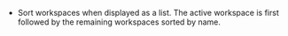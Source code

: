 - Sort workspaces when displayed as a list. The active workspace is first followed by the remaining workspaces sorted by name.